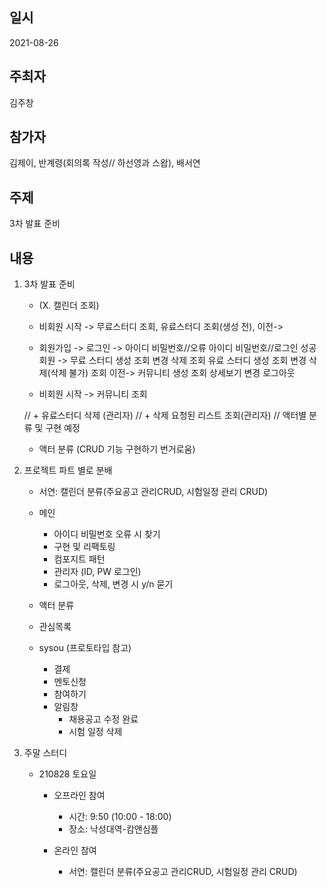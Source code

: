 ## 일시

2021-08-26

## 주최자

김주창

## 참가자

김제이, 반계령(회의록 작성// 하선영과 스왑), 배서연 

## 주제
3차 발표 준비

## 내용

1. 3차 발표 준비

    - (X. 캘린더 조회)

    - 비회원 시작 -> 무료스터디 조회, 유료스터디 조회(생성 전), 이전->

    - 회원가입 -> 로그인 -> 아이디 비밀번호//오류 
                        아이디 비밀번호//로그인 성공
                회원 -> 무료 스터디 생성 조회 변경 삭제 조회
                       유료 스터디 생성 조회 변경 삭제(삭제 불가) 조회 이전-> 
                       커뮤니티 생성 조회 상세보기 변경 
                로그아웃

    - 비회원 시작 -> 커뮤니티 조회

    // + 유료스터디 삭제 (관리자)
    // + 삭제 요청된 리스트 조회(관리자)
    // 액터별 분류 및 구현 예정
    - 액터 분류 (CRUD 기능 구현하기 번거로움)

2. 프로젝트 파트 별로 분배

    - 서연: 캘린더 분류(주요공고 관리CRUD, 시험일정 관리 CRUD)

    - 메인 
        - 아이디 비밀번호 오류 시 찾기
        - 구현 및 리팩토링
        - 컴포지트 패턴 
        - 관리자 (ID, PW 로그인)
        - 로그아웃, 삭제, 변경 시 y/n 묻기

    - 액터 분류

    - 관심목록

    - sysou (프로토타입 참고)
        - 결제 
        - 멘토신청
        - 참여하기
        - 알림창 
            - 채용공고 수정 완료
            -  시험 일정 삭제

3. 주말 스터디

    - 210828 토요일
        - 오프라인 참여
            - 시간: 9:50 (10:00 - 18:00) 
            - 장소: 낙성대역-캄앤심플
        
        - 온라인 참여
            - 서연: 캘린더 분류(주요공고 관리CRUD, 시험일정 관리 CRUD)
